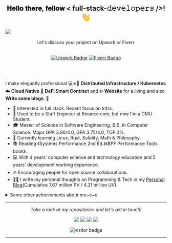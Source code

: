 <div align="center">
<h2> 𝐇𝐞𝐥𝐥𝐨 𝐭𝐡𝐞𝐫𝐞, 𝐟𝐞𝐥𝐥𝐨𝐰 < full-stack-𝚍𝚎𝚟𝚎𝚕𝚘𝚙𝚎𝚛𝚜 />! <img src="https://github.com/ABSphreak/ABSphreak/blob/master/gifs/Hi.gif" width="30"></h2>
</div>

![](https://github.com/halfrost/halfrost/blob/master/icons/header_1.png)
<div align="center">
<span style="margin-bottom:15px"> Let's discuss your project on Upwork or Fiverr.</span> <br><br>

[![Upwork Badge](https://img.shields.io/badge/UpWork-alia118?style=for-the-badge&logo=Upwork&logoColor=white)](https://upwork.com/freelancers/alia118)
[![Fiverr Badge](https://img.shields.io/badge/fiverr-imaliahmad?style=for-the-badge&logo=fiverr&logoColor=white)](https://www.fiverr.com/imaliahmad)

</div>
 <br><br>

I make elegantly professional 💻⎈🐳 **Distributed Infrastructure / Kubernetes** ☁️ **Cloud Native** 📝 **DeFi Smart Contract** and 🌐 **Website** for a living and also **Write some blogs**. 🌈    

* 🧐   Interested in full stack. Recent focus on Infra.
* 💼   Used to be a Staff Engineer at Binance.com, but now I'm a CMU Student.
* 🎓   Master of Science in Software Engineering, B.S. in Computer Science. Major GPA 3.90/4.0, GPA 3.75/4.0, TOP 3%.
* 🌱   Currently learning Linux, Rust, Solidity, Math & Philosophy.
* 📚   Reading 《Systems Performance 2nd Ed.》《BPF Performance Tools book》.
* 💻   With 4 years' computer science and technology education and 5 years' development working experience.
* ⛵   Encouraging people for open source collaborations.
* ✍🏻   I write my personal thoughts on Programming & Tech in my [Personal Blog](https://halfrost.com/)(Cumulative 7.67 million PV / 4.31 million UV).

<details>
  <summary>Some other achievements about me~e~e</summary>
  <br>

* 💝   Be proud of Stanford. 🧸 Proud Stanford Cardinal. Die Luft der Freiheit weht. 
* 💖   Be proud of CMU. 🐾 Proud Carnegie Mellon Tartan. My heart is in the work. 
* 🎉   Professional Membership of ACM / IEEE / IEEE-CS / CCF.
* 🍎   Apple Developer.👨🏻‍💻 & Apple Teacher.🤪

<p align="center">
<img src="https://github.com/halfrost/halfrost/blob/master/icons/stanford.png" height="100" width="100" style="max-width: 100%;margin-right: 5px;"/></a>
<img src="https://github.com/halfrost/halfrost/blob/master/icons/CMU.png" height="100" width="100"/></a>
<a href= "https://img.halfrost.com/certificate/ACM_memcert0104000A02030A_00.pdf"><img src="https://github.com/halfrost/halfrost/blob/master/icons/ACM.png" height="100" width="100"/></a>
<a href= "https://img.halfrost.com/certificate/IEEE_MEMIEEE500_97002879_2021.pdf"><img src="https://github.com/halfrost/halfrost/blob/master/icons/IEEE.png" height="100" width="100"/></a>
<a href= "https://img.halfrost.com/certificate/IEEE_CS_MEMC016_97002879_2021.pdf"><img src="https://github.com/halfrost/halfrost/blob/master/icons/IEEE-CS.png" height="100" width="100"/></a>
<img src="https://github.com/halfrost/halfrost/blob/master/icons/CCF.png" height="100" width="100"/>
<a href= "https://img.halfrost.com/certificate/AppleTeacher.pdf"><img src="https://github.com/halfrost/halfrost/blob/master/icons/APPLE.png" height="100" width="100"/></a>
</p>

* 👑   Some GitHub statistical reports:

<p align="center">
<img align="center" src="https://github-readme-stats.vercel.app/api/top-langs/?username=halfrost&hide_langs_below=1&theme=default&line_height=27&layout=compact" />
<img align="center" src="https://github-readme-stats.vercel.app/api?username=halfrost&show_icons=true&count_private=true&include_all_commits=true&line_height=21" alt="halfrost's Github Stats" />
<img align="center" src="https://github-profile-trophy.vercel.app/?username=halfrost&column=7" alt="halfrost's Github Trophy" />
<img align="center" src="https://github.com/halfrost/halfrost/raw/master/timeline-drop/output/dropped-timeline-halfrost.gif" />
</p>

</details>
  
<hr>
<p align="center">
  <i>Take a look at my repositories and let's get in touch!</i>

<p align="center">
<a href= "https://github.com/halfrost/Halfrost-Field/"><img src="https://img.icons8.com/material-outlined/27/000000/ball-point-pen.png"/></a>
<a href= "https://www.linkedin.com/in/halffrost/"><img src="https://img.icons8.com/material-outlined/30/000000/linkedin.png"/></a>
<a href= "https://twitter.com/halffrost"><img src="https://img.icons8.com/material-outlined/30/000000/twitter.png"/></a>
<a href= "https://halfrost.com"><img src="https://img.icons8.com/material-outlined/27/000000/geography.png"/></a>
</p>

<p  align="center">
<!--<img src="https://visitor-badge.glitch.me/badge?page_id=halfrost.halfrost" alt="visitor badge"/>-->
<img src="https://visitor-badge.laobi.icu/badge?page_id=halfrost.halfrost" alt="visitor badge"/>       
</p>

</p>

---

<!--
<p align="center">
  <img src="https://raw.githubusercontent.com/coderjojo/coderjojo/master/img/github.gif" width=100>
  <br><br>
  <samp>
  </samp>
</p>

<p float="left">
  <a href="https://golang.org/" target="_blank" >
    <img src="https://raw.githubusercontent.com/itsksaurabh/itsksaurabh/master/assets/golang.gif"  height="90" />
  </a>
  <a href="https://www.docker.com/" target="_blank" >
    <img src="https://raw.githubusercontent.com/itsksaurabh/itsksaurabh/master/assets/docker.gif"  height="80" /> 
  </a>
  <a href="https://kubernetes.io/" target="_blank" >
    <img src="https://raw.githubusercontent.com/itsksaurabh/itsksaurabh/master/assets/k8s.gif"  height="75" />
  </a>
  <a href="https://docs.gitlab.com/ee/ci/" target="_blank" >
    <img src="https://raw.githubusercontent.com/itsksaurabh/itsksaurabh/master/assets/cicd.gif"  height="65" />
  </a>
  <a href="https://www.terraform.io/" target="_blank" >
    <img src="https://raw.githubusercontent.com/itsksaurabh/itsksaurabh/master/assets/terraform.gif" width="120" />
  </a>
  <a href="https://helm.sh/" target="_blank" >
    <img src="https://raw.githubusercontent.com/itsksaurabh/itsksaurabh/master/assets/helm.gif"  height="75" />
  </a>
  <a href="https://grpc.io/" target="_blank" >
    <img src="https://raw.githubusercontent.com/itsksaurabh/itsksaurabh/master/assets/grpc.gif"  height="75" />
  </a>
  <a href="https://www.w3.org/wiki/The_web_standards_model_-_HTML_CSS_and_JavaScript" target="_blank" >
    <img src="https://raw.githubusercontent.com/itsksaurabh/itsksaurabh/master/assets/html-css-js.png" height="70" />
  </a>
 </p>
  
### CSPs
  
 <p float="left">
  <a href="https://bit.ly/2W7a91W" target="_blank" >
    <img src="https://raw.githubusercontent.com/itsksaurabh/itsksaurabh/master/assets/do.gif"  height="75" />
  </a> 
  <a href="https://aws.amazon.com/" target="_blank" >
    <img src="https://raw.githubusercontent.com/itsksaurabh/itsksaurabh/master/assets/aws.gif"  height="75" />
  </a>
 </p>
  
### Monitoring
  
 <p float="left">
  <a href="https://grafana.com/" target="_blank" >
    <img src="https://raw.githubusercontent.com/itsksaurabh/itsksaurabh/master/assets/grafana.gif" height="60" />&nbsp;&nbsp;
  </a>
  <a href="https://prometheus.io/" target="_blank" >
    <img src="https://raw.githubusercontent.com/itsksaurabh/itsksaurabh/master/assets/prometheus.gif" height="65" />
  </a>
  <a href="https://www.influxdata.com/" target="_blank" >
    <img src="https://raw.githubusercontent.com/itsksaurabh/itsksaurabh/master/assets/influxdata.gif" height="60" />
  </a>
</p>

### Databases
  
 <p float="left">
  <a href="https://www.postgresql.org/" target="_blank" >
    <img src="https://raw.githubusercontent.com/itsksaurabh/itsksaurabh/master/assets/postgresql.gif" height="90" />&nbsp;&nbsp;
  </a>
  <a href="https://www.timescale.com/" target="_blank" >
    <img src="https://raw.githubusercontent.com/itsksaurabh/itsksaurabh/master/assets/tsdb.gif" width="120" />
  </a>&nbsp;&nbsp;
  <a href="https://www.mongodb.com/" target="_blank" >
    <img src="https://raw.githubusercontent.com/itsksaurabh/itsksaurabh/master/assets/mongo.gif" height="80" />
  </a>
</p>

-->

<!--
**halfrost/halfrost** is a ✨ _special_ ✨ repository because its `README.md` (this file) appears on your GitHub profile.

Here are some ideas to get you started:

- 🔭 I’m currently working on ...
- 🌱 I’m currently learning ...
- 👯 I’m looking to collaborate on ...
- 🤔 I’m looking for help with ...
- 💬 Ask me about ...
- 📫 How to reach me: ...
- 😄 Pronouns: ...
- ⚡ Fun fact: ...
-->
